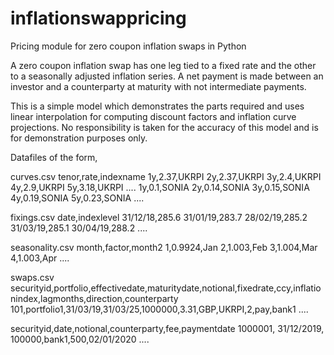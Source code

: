 # inflationswappricing
Pricing module for zero coupon inflation swaps in Python

A zero coupon inflation swap has one leg tied to a fixed rate and the other to a seasonally adjusted inflation series.  A net payment is made between an investor and a counterparty at maturity with not intermediate payments.  

This is a simple model which demonstrates the parts required and uses linear interpolation for computing discount factors and inflation curve projections.  No responsibility is taken for the accuracy of this model and is for demonstration purposes only.

Datafiles of the form,

curves.csv
tenor,rate,indexname
1y,2.37,UKRPI
2y,2.37,UKRPI
3y,2.4,UKRPI
4y,2.9,UKRPI
5y,3.18,UKRPI
....
1y,0.1,SONIA
2y,0.14,SONIA
3y,0.15,SONIA
4y,0.19,SONIA
5y,0.23,SONIA
....

fixings.csv
date,indexlevel
31/12/18,285.6
31/01/19,283.7
28/02/19,285.2
31/03/19,285.1
30/04/19,288.2
....

seasonality.csv
month,factor,month2
1,0.9924,Jan
2,1.003,Feb
3,1.004,Mar
4,1.003,Apr
....

swaps.csv
securityid,portfolio,effectivedate,maturitydate,notional,fixedrate,ccy,inflationindex,lagmonths,direction,counterparty
101,portfolio1,31/03/19,31/03/25,1000000,3.31,GBP,UKRPI,2,pay,bank1
....

securityid,date,notional,counterparty,fee,paymentdate
1000001, 31/12/2019, 100000,bank1,500,02/01/2020
....
